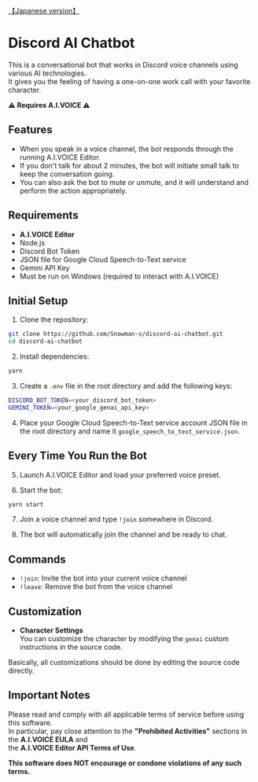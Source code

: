 [【Japanese version】](./README.md)

# Discord AI Chatbot

This is a conversational bot that works in Discord voice channels using various AI technologies.  
It gives you the feeling of having a one-on-one work call with your favorite character.

**⚠️ Requires A.I.VOICE ⚠️**

## Features

- When you speak in a voice channel, the bot responds through the running A.I.VOICE Editor.
- If you don't talk for about 2 minutes, the bot will initiate small talk to keep the conversation going.
- You can also ask the bot to mute or unmute, and it will understand and perform the action appropriately.

## Requirements
- **A.I.VOICE Editor**
- Node.js
- Discord Bot Token
- JSON file for Google Cloud Speech-to-Text service
- Gemini API Key
- Must be run on Windows (required to interact with A.I.VOICE)

## Initial Setup

1. Clone the repository:
```bash
git clone https://github.com/Snowman-s/discord-ai-chatbot.git
cd discord-ai-chatbot
```

2. Install dependencies:
```bash
yarn
```

3. Create a `.env` file in the root directory and add the following keys:
```bash
DISCORD_BOT_TOKEN=<your_discord_bot_token>
GEMINI_TOKEN=<your_google_genai_api_key>
```

4. Place your Google Cloud Speech-to-Text service account JSON file in the root directory and name it `google_speech_to_text_service.json`.

## Every Time You Run the Bot

5. Launch A.I.VOICE Editor and load your preferred voice preset.

6. Start the bot:
```bash
yarn start
```

7. Join a voice channel and type `!join` somewhere in Discord.

8. The bot will automatically join the channel and be ready to chat.

## Commands

- `!join`: Invite the bot into your current voice channel  
- `!leave`: Remove the bot from the voice channel

## Customization

- **Character Settings**  
  You can customize the character by modifying the `genai` custom instructions in the source code.

Basically, all customizations should be done by editing the source code directly.

## Important Notes

Please read and comply with all applicable terms of service before using this software.  
In particular, pay close attention to the **"Prohibited Activities"** sections in the **A.I.VOICE EULA** and  
the **A.I.VOICE Editor API Terms of Use**.

**This software does NOT encourage or condone violations of any such terms.**
